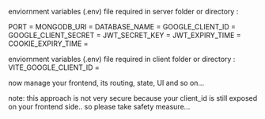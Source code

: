 enviornment variables  (.env) file required in server folder or directory :

PORT =
MONGODB_URI = 
DATABASE_NAME =
GOOGLE_CLIENT_ID =
GOOGLE_CLIENT_SECRET =
JWT_SECRET_KEY =
JWT_EXPIRY_TIME = 
COOKIE_EXPIRY_TIME =

enviornment variables  (.env) file required in client folder or directory :
VITE_GOOGLE_CLIENT_ID = 

now manage your frontend, its routing, state, UI and so on...

note: this approach is not very secure because your client_id is still exposed on your frontend side.. so please take safety measure...